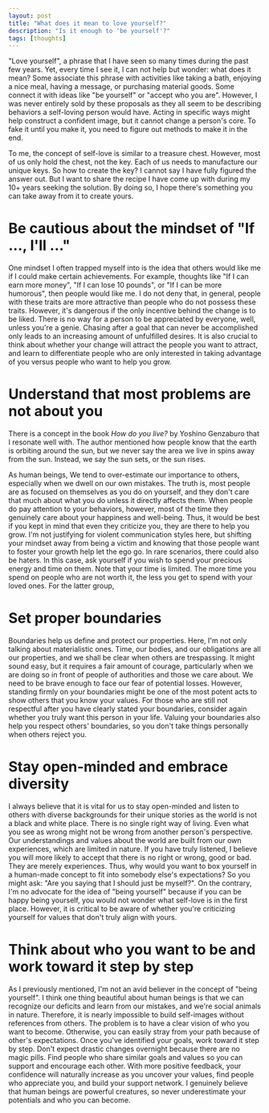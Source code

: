 ```yaml
---
layout: post
title: "What does it mean to love yourself?"
description: "Is it enough to 'be yourself'?"
tags: [thoughts]
---
```


"Love yourself", a phrase that I have seen so many times during the past few years. Yet, every time I see it, I can not help but wonder: what does it mean? Some associate this phrase with activities like taking a bath, enjoying a nice meal, having a message, or purchasing material goods. Some connect it with ideas like "be yourself" or "accept who you are". However, I was never entirely sold by these proposals as they all seem to be describing behaviors a self-loving person would have. Acting in specific ways might help construct a confident image, but it cannot change a person's core. To fake it until you make it, you need to figure out methods to make it in the end. 

To me, the concept of self-love is similar to a treasure chest. However, most of us only hold the chest, not the key. Each of us needs to manufacture our unique keys. So how to create the key? I cannot say I have fully figured the answer out. But I want to share the recipe I have come up with during my 10+ years seeking the solution. By doing so, I hope there's something you can take away from it to create yours.

# Be cautious about the mindset of "If ..., I'll ..." 

One mindset I often trapped myself into is the idea that others would like me if I could make certain achievements. For example, thoughts like "If I can earn more money", "If I can lose 10 pounds", or "If I can be more humorous", then people would like me. I do not deny that, in general, people with these traits are more attractive than people who do not possess these traits. However, it's dangerous if the only incentive behind the change is to be liked. There is no way for a person to be appreciated by everyone, well, unless you're a genie. Chasing after a goal that can never be accomplished only leads to an increasing amount of unfulfilled desires. It is also crucial to think about whether your change will attract the people you want to attract, and learn to differentiate people who are only interested in taking advantage of you versus people who want to help you grow. 

# Understand that most problems are not about you

There is a concept in the book *How do you live?* by Yoshino Genzaburo that I resonate well with. The author mentioned how people know that the earth is orbiting around the sun, but we never say the area we live in spins away from the sun. Instead, we say the sun sets, or the sun rises. 

As human beings, We tend to over-estimate our importance to others, especially when we dwell on our own mistakes. The truth is, most people are as focused on themselves as you do on yourself, and they don't care that much about what you do unless it directly affects them. When people do pay attention to your behaviors, however, most of the time they genuinely care about your happiness and well-being. Thus, it would be best if you kept in mind that even they criticize you, they are there to help you grow. I'm not justifying for violent communication styles here, but shifting your mindset away from being a victim and knowing that those people want to foster your growth help let the ego go. In rare scenarios, there could also be haters. In this case, ask yourself if you wish to spend your precious energy and time on them. Note that your time is limited. The more time you spend on people who are not worth it, the less you get to spend with your loved ones. For the latter group, 

# Set proper boundaries 

Boundaries help us define and protect our properties. Here, I'm not only talking about materialistic ones. Time, our bodies, and our obligations are all our properties, and we shall be clear when others are trespassing. It might sound easy, but it requires a fair amount of courage, particularly when we are doing so in front of people of authorities and those we care about.  We need to be brave enough to face our fear of potential losses. However, standing firmly on your boundaries might be one of the most potent acts to show others that you know your values. For those who are still not respectful after you have clearly stated your boundaries, consider again whether you truly want this person in your life. Valuing your boundaries also help you respect others' boundaries, so you don't take things personally when others reject you.

# Stay open-minded and embrace diversity
 
I always believe that it is vital for us to stay open-minded and listen to others with diverse backgrounds for their unique stories as the world is not a black and white place. There is no single right way of living. Even what you see as wrong might not be wrong from another person's perspective. Our understandings and values about the world are built from our own experiences, which are limited in nature. If you have truly listened, I believe you will more likely to accept that there is no right or wrong, good or bad. They are merely experiences. Thus, why would you want to box yourself in a human-made concept to fit into somebody else's expectations? So you might ask: "Are you saying that I should just be myself?". On the contrary, I'm no advocate for the idea of "being yourself" because if you can be happy being yourself, you would not wonder what self-love is in the first place. However, it is critical to be aware of whether you're criticizing yourself for values that don't truly align with yours.

# Think about who you want to be and work toward it step by step

As I previously mentioned, I'm not an avid believer in the concept of "being yourself". I think one thing beautiful about human beings is that we can recognize our deficits and learn from our mistakes, and we're social animals in nature. Therefore, it is nearly impossible to build self-images without references from others. The problem is to have a clear vision of who you want to become. Otherwise, you can easily stray from your path because of other's expectations. Once you've identified your goals, work toward it step by step. Don't expect drastic changes overnight because there are no magic pills. Find people who share similar goals and values so you can support and encourage each other. With more positive feedback, your confidence will naturally increase as you uncover your values, find people who appreciate you, and build your support network. I genuinely believe that human beings are powerful creatures, so never underestimate your potentials and who you can become.